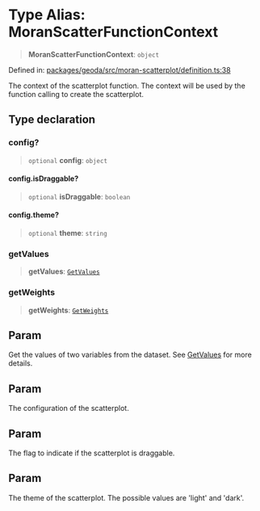 # Type Alias: MoranScatterFunctionContext

> **MoranScatterFunctionContext**: `object`

Defined in: [packages/geoda/src/moran-scatterplot/definition.ts:38](https://github.com/GeoDaCenter/openassistant/blob/1a6f158a9bc0914d446c35a467a546a572748a5e/packages/geoda/src/moran-scatterplot/definition.ts#L38)

The context of the scatterplot function. The context will be used by the function calling to create the scatterplot.

## Type declaration

### config?

> `optional` **config**: `object`

#### config.isDraggable?

> `optional` **isDraggable**: `boolean`

#### config.theme?

> `optional` **theme**: `string`

### getValues

> **getValues**: [`GetValues`](GetValues.md)

### getWeights

> **getWeights**: [`GetWeights`](GetWeights.md)

## Param

Get the values of two variables from the dataset. See [GetValues](GetValues.md) for more details.

## Param

The configuration of the scatterplot.

## Param

The flag to indicate if the scatterplot is draggable.

## Param

The theme of the scatterplot. The possible values are 'light' and 'dark'.
